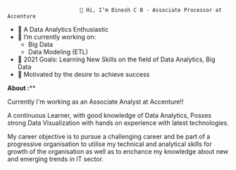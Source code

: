                            👋 Hi, I’m Dinesh C B - Associate Processor at Accenture
- 🔭 A Data Analytics Enthusiastic
- 🌱 I’m currently working on:
  - Big Data
  - Data Modeling (ETL)
- 🥅 2021 Goals: Learning New Skills on the field of Data Analytics, Big Data
- 🌟 Motivated by the desire to achieve success
<!---
dineshcb28/dineshcb28 is a ✨ special ✨ repository because its `README.md` (this file) appears on your GitHub profile.
You can click the Preview link to take a look at your changes.
--->

**About :****

Currently I'm working as an Associate Analyst at Accenture!!

A continuous Learner, with good knowledge of Data Analytics, Posses strong Data Visualization with hands on experience with latest technologies.

My career objective is to pursue a challenging career and be part of a progressive organisation to utilise my technical and analytical skills for growth of the organisation as well as to enchance my knowledge about new and emerging trends in IT sector.
